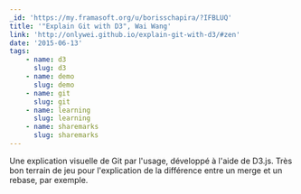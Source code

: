 ```yaml
---
_id: 'https://my.framasoft.org/u/borisschapira/?IFBLUQ'
title: '"Explain Git with D3", Wai Wang'
link: 'http://onlywei.github.io/explain-git-with-d3/#zen'
date: '2015-06-13'
tags:
    - name: d3
      slug: d3
    - name: demo
      slug: demo
    - name: git
      slug: git
    - name: learning
      slug: learning
    - name: sharemarks
      slug: sharemarks
---
```


<div class="markdown"><p>Une explication visuelle de Git par l'usage, développé à l'aide de D3.js. Très bon terrain de jeu pour l'explication de la différence entre un merge et un rebase, par exemple.
</p></div>
